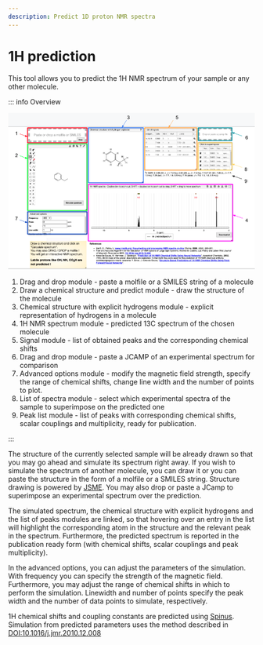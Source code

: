 ```yaml
---
description: Predict 1D proton NMR spectra
---
```


# 1H prediction

This tool allows you to predict the 1H NMR spectrum of your sample or any other molecule.

::: info Overview

![overview](h_prediction.png)

1. Drag and drop module - paste a molfile or a SMILES string of a molecule
2. Draw a chemical structure and predict module - draw the structure of the molecule
3. Chemical structure with explicit hydrogens module - explicit representation of hydrogens in a molecule
4. 1H NMR spectrum module - predicted 13C spectrum of the chosen molecule
5. Signal module - list of obtained peaks and the corresponding chemical shifts
6. Drag and drop module - paste a JCAMP of an experimental spectrum for comparison
7. Advanced options module - modify the magnetic field strength, specify the range of chemical shifts, change line width and the number of points to plot.
8. List of spectra module - select which experimental spectra of the sample to superimpose on the predicted one
9. Peak list module - list of peaks with corresponding chemical shifts, scalar couplings and multiplicity, ready for publication.

:::

The structure of the currently selected sample will be already drawn so that you may go ahead and simulate its spectrum right away. If you wish to simulate the spectrum of another molecule, you can draw it or you can paste the structure in the form of a molfile or a SMILES string. Structure drawing is powered by [JSME](http://peter-ertl.com/jsme/). You may also drop or paste a JCamp to superimpose an experimental spectrum over the prediction.

The simulated spectrum, the chemical structure with explicit hydrogens and the list of peaks modules are linked, so that hovering over an entry in the list will highlight the corresponding atom in the structure and the relevant peak in the spectrum. Furthermore, the predicted spectrum is reported in the publication ready form (with chemical shifts, scalar couplings and peak multiplicity).

In the advanced options, you can adjust the parameters of the simulation. With frequency you can specify the strength of the magnetic field. Furthermore, you may adjust the range of chemical shifts in which to perform the simulation. Linewidth and number of points specify the peak width and the number of data points to simulate, respectively.

1H chemical shifts and coupling constants are predicted using [Spinus](http://www2.chemie.uni-erlangen.de/services/spinus/). Simulation from predicted parameters uses the method described in [DOI:10.1016/j.jmr.2010.12.008](http://www.sciencedirect.com/science/article/pii/S1090780710004003)


